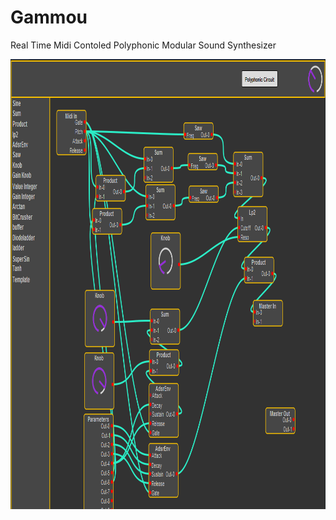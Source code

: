 # Gammou

Real Time Midi Contoled Polyphonic Modular Sound Synthesizer


<img src="Doc/images/preview.png" width="962" height="720" />